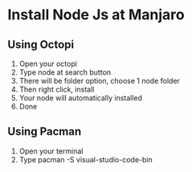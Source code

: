 # Install Node Js at Manjaro

## Using Octopi
1. Open your octopi
2. Type node at search button
3. There will be folder option, choose 1 node folder
4. Then right click, install
5. Your node will automatically installed
6. Done

## Using Pacman
1. Open your terminal
2. Type pacman -S visual-studio-code-bin
